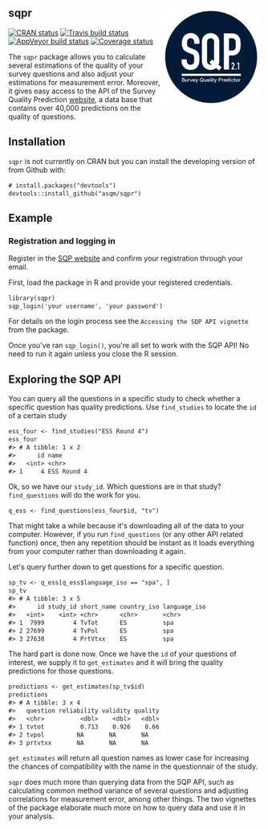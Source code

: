 sqpr <img src="man/figures/sqpr_logo.jpg" align="right" width="200" height="200" />
-----------------------------------------------------------------------------------

[![CRAN
status](https://www.r-pkg.org/badges/version/sqpr)](https://cran.r-project.org/package=sqpr)
[![Travis build
status](https://travis-ci.org/asqm/sqpr.svg?branch=master)](https://travis-ci.org/asqm/sqpr)
[![AppVeyor build
status](https://ci.appveyor.com/api/projects/status/github/asqm/sqpr?branch=master&svg=true)](https://ci.appveyor.com/project/asqm/sqpr)
[![Coverage
status](https://codecov.io/gh/asqm/sqpr/branch/master/graph/badge.svg)](https://codecov.io/github/asqm/sqpr?branch=master)

The `sqpr` package allows you to calculate several estimations of the
quality of your survey questions and also adjust your estimations for
measurement error. Moreover, it gives easy access to the API of the
Survey Quality Prediction [website](http://sqp.upf.edu/), a data base
that contains over 40,000 predictions on the quality of questions.

Installation
------------

`sqpr` is not currently on CRAN but you can install the developing
version of from Github with:

    # install.packages("devtools")
    devtools::install_github("asqm/sqpr")

Example
-------

### Registration and logging in

Register in the [SQP website](http://sqp.upf.edu/accounts/register/) and
confirm your registration through your email.

First, load the package in R and provide your registered credentials.

    library(sqpr)
    sqp_login('your username', 'your password')

For details on the login process see the
`Accessing the SQP API vignette` from the package.

Once you've ran `sqp_login()`, you're all set to work with the SQP API!
No need to run it again unless you close the R session.

Exploring the SQP API
---------------------

You can query all the questions in a specific study to check whether a
specific question has quality predictions. Use `find_studies` to locate
the `id` of a certain study

    ess_four <- find_studies("ESS Round 4")
    ess_four
    #> # A tibble: 1 x 2
    #>      id name       
    #>   <int> <chr>      
    #> 1     4 ESS Round 4

Ok, so we have our `study_id`. Which questions are in that study?
`find_questions` will do the work for you.

    q_ess <- find_questions(ess_four$id, "tv")

That might take a while because it's downloading all of the data to your
computer. However, if you run `find_questions` (or any other API related
function) once, then any repetition should be instant as it loads
everything from your computer rather than downloading it again.

Let's query further down to get questions for a specific question.

    sp_tv <- q_ess[q_ess$language_iso == "spa", ]
    sp_tv
    #> # A tibble: 3 x 5
    #>      id study_id short_name country_iso language_iso
    #>   <int>    <int> <chr>      <chr>       <chr>       
    #> 1  7999        4 TvTot      ES          spa         
    #> 2 27699        4 TvPol      ES          spa         
    #> 3 27638        4 PrtVtxx    ES          spa

The hard part is done now. Once we have the `id` of your questions of
interest, we supply it to `get_estimates` and it will bring the quality
predictions for those questions.

    predictions <- get_estimates(sp_tv$id)
    predictions
    #> # A tibble: 3 x 4
    #>   question reliability validity quality
    #>   <chr>          <dbl>    <dbl>   <dbl>
    #> 1 tvtot          0.713    0.926    0.66
    #> 2 tvpol         NA       NA       NA   
    #> 3 prtvtxx       NA       NA       NA

`get_estimates` will return all question names as lower case for
increasing the chances of compatibility with the name in the
questionnair of the study.

`sqpr` does much more than querying data from the SQP API, such as
calculating common method variance of several questions and adjusting
correlations for measurement error, among other things. The two
vignettes of the package elaborate much more on how to query data and
use it in your analysis.

